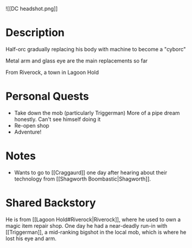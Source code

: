
![[DC headshot.png]]

# Description
Half-orc gradually replacing his body with machine to become a "cyborc"

Metal arm and glass eye are the main replacements so far

From Riverock, a town in Lagoon Hold

# Personal Quests

- Take down the mob (particularly Triggerman)
	More of a pipe dream honestly. Can't see himself doing it
- Re-open shop
- Adventure!

# Notes
- Wants to go to [[Craggaurd]] one day after hearing about their technology from [[Shagworth Boombastic|Shagworth]].

# Shared Backstory
He is from [[Lagoon Hold#Riverock|Riverock]], where he used to own a magic item repair shop. One day he had a near-deadly run-in with [[Triggerman]], a mid-ranking bigshot in the local mob, which is where he lost his eye and arm. 